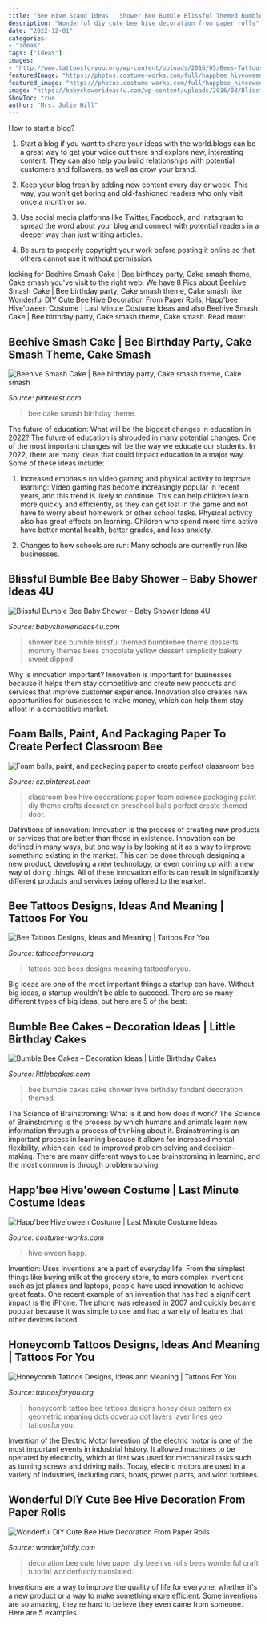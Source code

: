 ```yaml
---
title: "Bee Hive Stand Ideas : Shower Bee Bumble Blissful Themed Bumblebee Theme Desserts Mommy Themes Bees Chocolate Yellow Dessert Simplicity Bakery Sweet Dipped"
description: "Wonderful diy cute bee hive decoration from paper rolls"
date: "2022-12-01"
categories:
- "ideas"
tags: ["ideas"]
images:
- "http://www.tattoosforyou.org/wp-content/uploads/2016/05/Bees-Tattoos.jpg"
featuredImage: "https://photos.costume-works.com/full/happbee_hiveoween.jpg"
featured_image: "https://photos.costume-works.com/full/happbee_hiveoween.jpg"
image: "https://babyshowerideas4u.com/wp-content/uploads/2016/08/Blissful-Bumble-Bee-Baby-Shower-Cakepop-Desserts.jpg"
ShowToc: true
author: "Mrs. Julie Hill"
---
```



How to start a blog?
1. Start a blog if you want to share your ideas with the world.blogs can be a great way to get your voice out there and explore new, interesting content. They can also help you build relationships with potential customers and followers, as well as grow your brand.
2. Keep your blog fresh by adding new content every day or week. This way, you won’t get boring and old-fashioned readers who only visit once a month or so.

3. Use social media platforms like Twitter, Facebook, and Instagram to spread the word about your blog and connect with potential readers in a deeper way than just writing articles.

4. Be sure to properly copyright your work before posting it online so that others cannot use it without permission.

	

		
looking for Beehive Smash Cake | Bee birthday party, Cake smash theme, Cake smash you've visit to the right web. We have 8 Pics about Beehive Smash Cake | Bee birthday party, Cake smash theme, Cake smash like Wonderful DIY Cute Bee Hive Decoration From Paper Rolls, Happ&#039;bee Hive&#039;oween Costume | Last Minute Costume Ideas and also Beehive Smash Cake | Bee birthday party, Cake smash theme, Cake smash. Read more:
		
    
## Beehive Smash Cake | Bee Birthday Party, Cake Smash Theme, Cake Smash

<img loading=lazy src="https://i.pinimg.com/736x/44/e2/67/44e26728d45b17e768def881950d44ec.jpg" onerror="this.onerror=null;this.src='https://tse4.mm.bing.net/th?id=OIP.FdBH0h0fCiZMeSUPyIJ2ywHaJQ&amp;pid=15.1';" alt="Beehive Smash Cake | Bee birthday party, Cake smash theme, Cake smash">

_Source: pinterest.com_

>bee cake smash birthday theme. 

	

The future of education: What will be the biggest changes in education in 2022?
The future of education is shrouded in many potential changes. One of the most important changes will be the way we educate our students. In 2022, there are many ideas that could impact education in a major way. Some of these ideas include: 
1) Increased emphasis on video gaming and physical activity to improve learning: Video gaming has become increasingly popular in recent years, and this trend is likely to continue. This can help children learn more quickly and efficiently, as they can get lost in the game and not have to worry about homework or other school tasks. Physical activity also has great effects on learning. Children who spend more time active have better mental health, better grades, and less anxiety. 

2) Changes to how schools are run: Many schools are currently run like businesses.

    
## Blissful Bumble Bee Baby Shower – Baby Shower Ideas 4U

<img loading=lazy src="https://babyshowerideas4u.com/wp-content/uploads/2016/08/Blissful-Bumble-Bee-Baby-Shower-Cakepop-Desserts.jpg" onerror="this.onerror=null;this.src='https://tse4.mm.bing.net/th?id=OIP.YajQ5ThZ15TTRIKWEPQfHgAAAA&amp;pid=15.1';" alt="Blissful Bumble Bee Baby Shower – Baby Shower Ideas 4U">

_Source: babyshowerideas4u.com_

>shower bee bumble blissful themed bumblebee theme desserts mommy themes bees chocolate yellow dessert simplicity bakery sweet dipped. 

	

Why is innovation important?
Innovation is important for businesses because it helps them stay competitive and create new products and services that improve customer experience. Innovation also creates new opportunities for businesses to make money, which can help them stay afloat in a competitive market.

    
## Foam Balls, Paint, And Packaging Paper To Create Perfect Classroom Bee

<img loading=lazy src="https://i.pinimg.com/736x/31/05/65/310565ec4622676f37b0b978cc044f98.jpg" onerror="this.onerror=null;this.src='https://tse2.mm.bing.net/th?id=OIP.GsFxMtaz2i1a5EtyoAdhLgHaNK&amp;pid=15.1';" alt="Foam balls, paint, and packaging paper to create perfect classroom bee">

_Source: cz.pinterest.com_

>classroom bee hive decorations paper foam science packaging paint diy theme crafts decoration preschool balls perfect create themed door. 

	

Definitions of innovation:
Innovation is the process of creating new products or services that are better than those in existence. Innovation can be defined in many ways, but one way is by looking at it as a way to improve something existing in the market. This can be done through designing a new product, developing a new technology, or even coming up with a new way of doing things. All of these innovation efforts can result in significantly different products and services being offered to the market.

    
## Bee Tattoos Designs, Ideas And Meaning | Tattoos For You

<img loading=lazy src="http://www.tattoosforyou.org/wp-content/uploads/2016/05/Bees-Tattoos.jpg" onerror="this.onerror=null;this.src='https://tse3.mm.bing.net/th?id=OIP.bPa_74DE_NIhjO70gp2GagHaKq&amp;pid=15.1';" alt="Bee Tattoos Designs, Ideas and Meaning | Tattoos For You">

_Source: tattoosforyou.org_

>tattoos bee bees designs meaning tattoosforyou. 

	

Big ideas are one of the most important things a startup can have. Without big ideas, a startup wouldn't be able to succeed. There are so many different types of big ideas, but here are 5 of the best: 

    
## Bumble Bee Cakes – Decoration Ideas | Little Birthday Cakes

<img loading=lazy src="http://www.littlebcakes.com/wp-content/uploads/2014/01/Bumble-Bee-Cakes-Images.jpg" onerror="this.onerror=null;this.src='https://tse2.mm.bing.net/th?id=OIP.8BruyOmcTZzGNUzRVFKojAHaLH&amp;pid=15.1';" alt="Bumble Bee Cakes – Decoration Ideas | Little Birthday Cakes">

_Source: littlebcakes.com_

>bee bumble cakes cake shower hive birthday fondant decoration themed. 

	

The Science of Brainstroming: What is it and how does it work?
The Science of Brainstroming is the process by which humans and animals learn new information through a process of thinking about it. Brainstroming is an important process in learning because it allows for increased mental flexibility, which can lead to improved problem solving and decision-making. There are many different ways to use brainstroming in learning, and the most common is through problem solving.

    
## Happ&#039;bee Hive&#039;oween Costume | Last Minute Costume Ideas

<img loading=lazy src="https://photos.costume-works.com/full/happbee_hiveoween.jpg" onerror="this.onerror=null;this.src='https://tse4.mm.bing.net/th?id=OIP.PZBLHxYCQ8Sv2OOeTVyxqQHaJ3&amp;pid=15.1';" alt="Happ&#039;bee Hive&#039;oween Costume | Last Minute Costume Ideas">

_Source: costume-works.com_

>hive oween happ. 

	

Invention: Uses
Inventions are a part of everyday life. From the simplest things like buying milk at the grocery store, to more complex inventions such as jet planes and laptops, people have used innovation to achieve great feats. 
One recent example of an invention that has had a significant impact is the iPhone. The phone was released in 2007 and quickly became popular because it was simple to use and had a variety of features that other devices lacked.

    
## Honeycomb Tattoos Designs, Ideas And Meaning | Tattoos For You

<img loading=lazy src="https://www.tattoosforyou.org/wp-content/uploads/2016/02/Bee-Honeycomb-Tattoo.jpg" onerror="this.onerror=null;this.src='https://tse2.mm.bing.net/th?id=OIP.utcVGbav_rdrvprhuQB0VAHaHa&amp;pid=15.1';" alt="Honeycomb Tattoos Designs, Ideas and Meaning | Tattoos For You">

_Source: tattoosforyou.org_

>honeycomb tattoo bee tattoos designs honey deus pattern ex geometric meaning dots coverup dot layers layer lines geo tattoosforyou. 

	

Invention of the Electric Motor
Invention of the electric motor is one of the most important events in industrial history. It allowed machines to be operated by electricity, which at first was used for mechanical tasks such as turning screws and driving nails. Today, electric motors are used in a variety of industries, including cars, boats, power plants, and wind turbines.

    
## Wonderful DIY Cute Bee Hive Decoration From Paper Rolls

<img loading=lazy src="https://cdn.wonderfuldiy.com/wp-content/uploads/2014/07/Cute-beehive-1-.jpg" onerror="this.onerror=null;this.src='https://tse3.mm.bing.net/th?id=OIP.XypOMgitn20r2uX9h3shCwHaFk&amp;pid=15.1';" alt="Wonderful DIY Cute Bee Hive Decoration From Paper Rolls">

_Source: wonderfuldiy.com_

>decoration bee cute hive paper diy beehive rolls bees wonderful craft tutorial wonderfuldiy translated. 

	

Inventions are a way to improve the quality of life for everyone, whether it's a new product or a way to make something more efficient. Some inventions are so amazing, they're hard to believe they even came from someone. Here are 5 examples.


